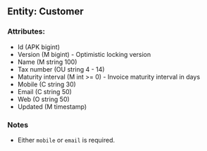 ## Entity: Customer

### Attributes:

- Id (APK bigint)
- Version (M bigint) - Optimistic locking version
- Name (M string 100)
- Tax number (OU string 4 - 14)
- Maturity interval (M int >= 0) - Invoice maturity interval in days
- Mobile (C string 30)
- Email (C string 50)
- Web (O string 50)
- Updated (M timestamp)

### Notes

- Either `mobile` or `email` is required.
